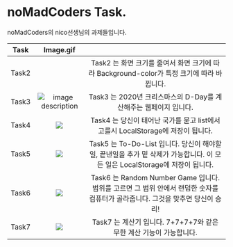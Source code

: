 # noMadCoders Task.
noMadCoders의 nico선생님의 과제들입니다. 



|Task|Image.gif||
|:--:|:--:|:--:|
|Task2||Task2 는 화면 크기를 줄여서 화면 크기에 따라 Background-color가 특정 크기에 따라 바뀝니다.|
|Task3|![image description](https://user-images.githubusercontent.com/62688109/104127324-d6e4e880-53a4-11eb-883c-30c133bf7ba6.gif)|Task3 는 2020년 크리스마스의 D-Day를 계산해주는 웹페이지 입니다.|
|Task4|![](https://user-images.githubusercontent.com/62688109/104127318-d2b8cb00-53a4-11eb-8e1d-02a7b533ea3f.gif)|Task4 는 당신이 태어난 국가를 묻고 list에서 고를시 LocalStorage에 저장이 됩니다.|
|Task5|![](https://user-images.githubusercontent.com/62688109/104127320-d3e9f800-53a4-11eb-87c6-52e62591c2f4.gif)|Task5 는 To-Do-List 입니다. 당신이 해야할일, 끝낸일을 추가 밑 삭제가 가능합니다. 이 모든 일은 LocalStorage에 저장이 됩니다.|
|Task6|![](https://user-images.githubusercontent.com/62688109/104127314-d0567100-53a4-11eb-94ca-4053e324b553.gif)|Task6 는 Random Number Game 입니다. 범위를 고르면 그 범위 안에서 랜덤한 숫자를 컴퓨터가 골라줍니다. 그것을 맞추면 당신이 승리!|
|Task7|![](https://user-images.githubusercontent.com/62688109/104127316-d1879e00-53a4-11eb-8cfc-f7641e372b59.gif)|Task7 는 계산기 입니다. 7+7+7+7와 같은 무한 계산 기능이 가능합니다.|
